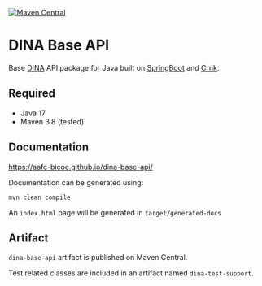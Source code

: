 [![Maven Central](https://img.shields.io/maven-central/v/io.github.aafc-bicoe/dina-base-api.svg?label=Maven%20Central)](https://central.sonatype.com/artifact/io.github.aafc-bicoe/dina-base-api/)
# DINA Base API

Base [DINA](https://www.dina-project.net) API package for Java built on [SpringBoot](https://spring.io/projects/spring-boot) and [Crnk](https://github.com/crnk-project/crnk-framework).

## Required

* Java 17
* Maven 3.8 (tested)

## Documentation

https://aafc-bicoe.github.io/dina-base-api/

Documentation can be generated using:

`mvn clean compile`

An `index.html` page will be generated in `target/generated-docs`

## Artifact
`dina-base-api` artifact is published on Maven Central.

Test related classes are included in an artifact named `dina-test-support`.
